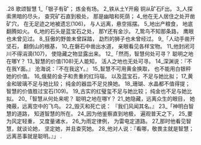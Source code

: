 .28 
歌颂智慧 
1_「银子有矿； 
炼金有场。 
2_铁从土Y开瘢 
铜从矿石F出。 
3_人探索黑暗的尽头， 
查究矿石直到极处， 
那是幽暗和死荫； 
4_他在无人居住之处开凿矿穴， 
在无足迹之地被遗忘(106)， 
与人远离，悬空摇摆。 
5_地出产粮食， 
地底翻腾如火。 
6_地的石头是蓝宝石之处， 
那Y还有金沙。 
7_鸷鸟不知那条路， 
鹰眼也未曾见过。 
8_狂傲的野兽未曾踩踏， 
勐烈的狮子也未曾经过。 
9_「人动手凿开坚石， 
翻倒山的根基， 
10_在磐石中凿出水道， 
亲眼看见各样宝物。 
11_他封闭河川不得涓滴(107)， 
使隐藏之物显露出来。 
12_「然而，智慧何处可寻？ 
聪明之地在哪Y？ 
13_智慧的价值(108)无人能知， 
活人之地也无处可寻。 
14_深渊说：『不在我Y面。』 
沧海说：『不在我这Y。』 
15_智慧不可用黄金换取， 
也不能用白银秤她的价值。 
16_俄斐的金子和贵重的红玛瑙， 
以及蓝宝石，不足与她比拟； 
17_黄金和玻璃不足与她比较； 
纯金的器皿不足兑换她。 
18_珊瑚、水晶都不值得提； 
智慧的价值胜过宝石(109)。 
19_古实的红璧玺不足与她比较； 
纯金也不足与她比拟。 
20_「智慧从何处来呢？ 
聪明之地在哪Y？ 
21_她隐藏，远离众生的眼目， 
她掩蔽，远离空中的飞鸟。 
22_毁灭和死亡说： 
『我们风闻其名。』 
23_「神明白智慧的道路， 
知道智慧的所在。 
24_因为他鉴察直到地极， 
遍观普天之下， 
25_要为风定轻重， 
又度量诸水， 
26_为雨定律例， 
为雷电定道路。 
27_那时他看见智慧，就谈论她， 
坚定她，并且查究她。 
28_他对人说：『看哪，敬畏主就是智慧； 
远离恶事就是聪明。』」 
.
